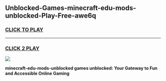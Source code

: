 
## Unblocked-Games-minecraft-edu-mods-unblocked-Play-Free-awe6q
<h3>
<a href="https://premium76.site?title=minecraft-edu-mods-unblocked&ref=21A">CLICK TO PLAY</a></h3>
<hr>

<h3>
<a href="https://premium76.site?title=minecraft-edu-mods-unblocked&ref=21A">CLICK 2 PLAY</a>
  
</h3>

<a href="https://premium76.site?title=minecraft-edu-mods-unblocked&ref=21A"><img src="https://clearcache.store/games.png"></a>


**minecraft-edu-mods-unblocked games unblocked: Your Gateway to Fun and Accessible Online Gaming**
